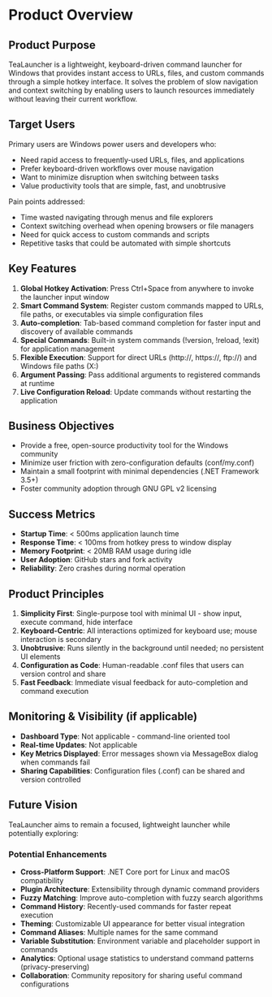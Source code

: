 # Product Overview

## Product Purpose
TeaLauncher is a lightweight, keyboard-driven command launcher for Windows that provides instant access to URLs, files, and custom commands through a simple hotkey interface. It solves the problem of slow navigation and context switching by enabling users to launch resources immediately without leaving their current workflow.

## Target Users
Primary users are Windows power users and developers who:
- Need rapid access to frequently-used URLs, files, and applications
- Prefer keyboard-driven workflows over mouse navigation
- Want to minimize disruption when switching between tasks
- Value productivity tools that are simple, fast, and unobtrusive

Pain points addressed:
- Time wasted navigating through menus and file explorers
- Context switching overhead when opening browsers or file managers
- Need for quick access to custom commands and scripts
- Repetitive tasks that could be automated with simple shortcuts

## Key Features

1. **Global Hotkey Activation**: Press Ctrl+Space from anywhere to invoke the launcher input window
2. **Smart Command System**: Register custom commands mapped to URLs, file paths, or executables via simple configuration files
3. **Auto-completion**: Tab-based command completion for faster input and discovery of available commands
4. **Special Commands**: Built-in system commands (!version, !reload, !exit) for application management
5. **Flexible Execution**: Support for direct URLs (http://, https://, ftp://) and Windows file paths (X:\)
6. **Argument Passing**: Pass additional arguments to registered commands at runtime
7. **Live Configuration Reload**: Update commands without restarting the application

## Business Objectives
- Provide a free, open-source productivity tool for the Windows community
- Minimize user friction with zero-configuration defaults (conf/my.conf)
- Maintain a small footprint with minimal dependencies (.NET Framework 3.5+)
- Foster community adoption through GNU GPL v2 licensing

## Success Metrics
- **Startup Time**: < 500ms application launch time
- **Response Time**: < 100ms from hotkey press to window display
- **Memory Footprint**: < 20MB RAM usage during idle
- **User Adoption**: GitHub stars and fork activity
- **Reliability**: Zero crashes during normal operation

## Product Principles

1. **Simplicity First**: Single-purpose tool with minimal UI - show input, execute command, hide interface
2. **Keyboard-Centric**: All interactions optimized for keyboard use; mouse interaction is secondary
3. **Unobtrusive**: Runs silently in the background until needed; no persistent UI elements
4. **Configuration as Code**: Human-readable .conf files that users can version control and share
5. **Fast Feedback**: Immediate visual feedback for auto-completion and command execution

## Monitoring & Visibility (if applicable)
- **Dashboard Type**: Not applicable - command-line oriented tool
- **Real-time Updates**: Not applicable
- **Key Metrics Displayed**: Error messages shown via MessageBox dialog when commands fail
- **Sharing Capabilities**: Configuration files (.conf) can be shared and version controlled

## Future Vision
TeaLauncher aims to remain a focused, lightweight launcher while potentially exploring:

### Potential Enhancements
- **Cross-Platform Support**: .NET Core port for Linux and macOS compatibility
- **Plugin Architecture**: Extensibility through dynamic command providers
- **Fuzzy Matching**: Improve auto-completion with fuzzy search algorithms
- **Command History**: Recently-used commands for faster repeat execution
- **Theming**: Customizable UI appearance for better visual integration
- **Command Aliases**: Multiple names for the same command
- **Variable Substitution**: Environment variable and placeholder support in commands
- **Analytics**: Optional usage statistics to understand command patterns (privacy-preserving)
- **Collaboration**: Community repository for sharing useful command configurations
